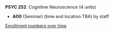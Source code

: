 **PSYC 252**: Cognitive Neuroscience (4 units)

- **A00** (Seminar) (time and location TBA) by staff

[Enrollment numbers over time](./PSYC252.tsv)
